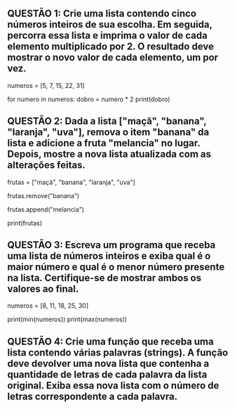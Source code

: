 ## QUESTÃO 1: Crie uma lista contendo cinco números inteiros de sua escolha. Em seguida, percorra essa lista e imprima o valor de cada elemento multiplicado por 2. O resultado deve mostrar o novo valor de cada elemento, um por vez.

numeros = [5, 7, 15, 22, 31]

for numero in numeros:
    dobro = numero * 2
    print(dobro)

## QUESTÃO 2: Dada a lista ["maçã", "banana", "laranja", "uva"], remova o item "banana" da lista e adicione a fruta "melancia" no lugar. Depois, mostre a nova lista atualizada com as alterações feitas.

frutas = ["maçã", "banana", "laranja", "uva"]

frutas.remove("banana")

frutas.append("melancia")

print(frutas)

## QUESTÃO 3: Escreva um programa que receba uma lista de números inteiros e exiba qual é o maior número e qual é o menor número presente na lista. Certifique-se de mostrar ambos os valores ao final.

numeros = [8, 11, 18, 25, 30]

print(min(numeros))
print(max(numeros))

## QUESTÃO 4: Crie uma função que receba uma lista contendo várias palavras (strings). A função deve devolver uma nova lista que contenha a quantidade de letras de cada palavra da lista original. Exiba essa nova lista com o número de letras correspondente a cada palavra.



